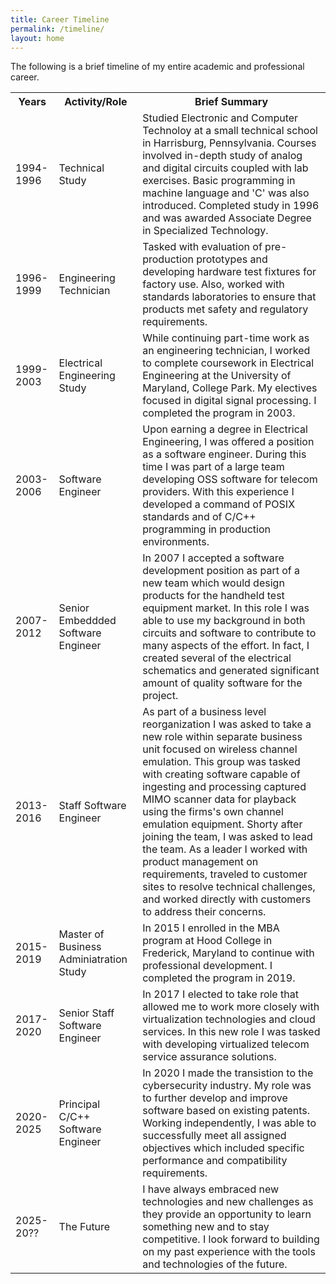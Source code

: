 ```yaml
---
title: Career Timeline 
permalink: /timeline/
layout: home
---
```


The following is a brief timeline of my entire academic and professional career. 

<table>
  <tr>
    <th>Years</th>
    <th>Activity/Role</th>
    <th>Brief Summary</th>
  </tr>

  <tr>
    <td>1994-1996</td>
    <td>Technical Study</td>
    <td>Studied Electronic and Computer Technoloy at a small technical school in Harrisburg, Pennsylvania.
        Courses involved in-depth study of analog and digital circuits coupled with lab exercises.
        Basic programming in machine language and 'C' was also introduced. Completed study in 1996 and
	was awarded Associate Degree in Specialized Technology.
    </td>
  </tr>

  <tr>
    <td>1996-1999</td>
    <td>Engineering Technician</td>
    <td>Tasked with evaluation of pre-production prototypes and developing hardware test fixtures for 
	factory use. Also, worked with standards laboratories to ensure that products met
	safety and regulatory requirements.
    </td>
  </tr>

  <tr>
    <td>1999-2003</td>
    <td>Electrical Engineering Study</td>
    <td>While continuing part-time work as an engineering technician, I worked to complete coursework
	in Electrical Engineering at the University of Maryland, College Park. My electives focused in digital signal processing.
	I completed the program in 2003.
    </td>
  </tr>

  <tr>
    <td>2003-2006</td>
    <td>Software Engineer</td>
    <td>Upon earning a degree in Electrical Engineering, I was offered a position as a software engineer.
	During this time I was part of a large team developing OSS software for telecom providers. With this experience
	I developed a command of POSIX standards and of C/C++ programming in production environments.
    </td>
  </tr>

  <tr>
    <td>2007-2012</td>
    <td>Senior Embeddded Software Engineer</td>
    <td>In 2007 I accepted a software development position as part of a new team which would design products
        for the handheld test equipment market. In this role I was able to use my background in both
	circuits and software to contribute to many aspects of the effort. In fact, I created several of the electrical 
	schematics and generated significant amount of quality software for the project.
    </td>
  </tr>

  <tr>
    <td>2013-2016</td>
    <td>Staff Software Engineer</td>
    <td>As part of a business level reorganization I was asked to take a new role within separate business unit focused on
	wireless channel emulation. This group was tasked with creating software capable of ingesting and processing 
        captured MIMO scanner data for playback using the firms's own channel emulation equipment. Shorty after joining the
	team, I was asked to lead the team. As a leader I worked with product management on requirements, traveled to customer 
	sites to resolve technical challenges, and worked directly with customers to address their concerns.
    </td>
  </tr>

  <tr>
    <td>2015-2019</td>
    <td>Master of Business Adminiatration Study</td>
    <td>
	In 2015 I enrolled in the MBA program at Hood College in Frederick, Maryland to continue with professional development. 
	I completed the program in 2019.	
    </td>
  </tr>

  <tr>
    <td>2017-2020</td>
    <td>Senior Staff Software Engineer</td>
    <td>
	In 2017 I elected to take role that allowed me to work more closely with virtualization technologies and 
	cloud services. In this new role I was tasked with developing virtualized telecom service assurance solutions.
    </td>
  </tr>

  <tr>
    <td>2020-2025</td>
    <td>Principal C/C++ Software Engineer</td>
    <td>
	In 2020 I made the transistion to the cybersecurity industry. My role was to further develop and improve software
	based on existing patents. Working independently, I was able to successfully meet all assigned objectives
	which included specific performance and compatibility requirements.
    </td>
  </tr>

  <tr>
    <td>2025-20??</td>
    <td>The Future</td>
    <td>I have always embraced new technologies and new challenges as they provide an opportunity to learn something new and
	to stay competitive. I look forward to building on my past experience with the tools and technologies of the future.
    </td>
  </tr>

</table>
